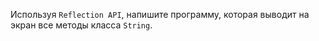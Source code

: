 Используя `Reflection API`, напишите программу, которая выводит на экран все 
методы класса `String`.